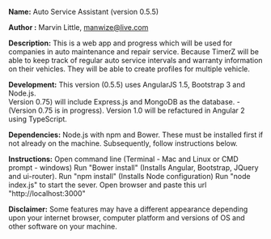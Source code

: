 <strong>Name:</strong> 
	Auto Service Assistant (version 0.5.5)

<strong>Author :</strong>
	Marvin Little, manwize@live.com

<strong>Description:</strong> 
	This is a web app and progress which will be used for companies in auto maintenance and repair service. Because TimerZ will be able to keep track of regular auto service intervals and warranty information on their vehicles. They will be able to create profiles for multiple vehicle.


<strong>Development:</strong> 
	This version (0.5.5) uses AngularJS 1.5, Bootstrap 3 and Node.js.  
	Version 0.75) will include Express.js and MongoDB as the database. 
	- (Version 0.75 is in progress).
	Version 1.0 will be refactured in Angular 2 using TypeScript.


<strong>Dependencies:</strong> 
	Node.js with npm and Bower. These must be installed first if not already on the machine. Subsequently, follow instructions below.


<strong>Instructions:</strong>
	Open command line (Terminal - Mac and Linux or CMD prompt - windows)
	Run "Bower install" (Installs Angular, Bootstrap, JQuery and ui-router).
	Run "npm install" (Installs Node configuration)
	Run "node index.js" to start the sever.
	Open browser and paste this url "http://localhost:3000"


<strong>Disclaimer:</strong> 
	Some features may have a different appearance depending upon your internet browser, computer platform and versions of OS and other software on your machine.


